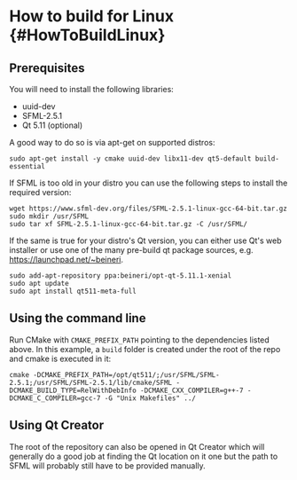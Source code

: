 How to build for Linux {#HowToBuildLinux}
================

Prerequisites
-------------

You will need to install the following libraries:
  * uuid-dev
  * SFML-2.5.1
  * Qt 5.11 (optional)

A good way to do so is via apt-get on supported distros:
```
sudo apt-get install -y cmake uuid-dev libx11-dev qt5-default build-essential
```
If SFML is too old in your distro you can use the following steps to install the required version:
```
wget https://www.sfml-dev.org/files/SFML-2.5.1-linux-gcc-64-bit.tar.gz
sudo mkdir /usr/SFML
sudo tar xf SFML-2.5.1-linux-gcc-64-bit.tar.gz -C /usr/SFML/
```
If the same is true for your distro's Qt version, you can either use Qt's web installer or use one of the many pre-build qt package sources, e.g. https://launchpad.net/~beineri.
```
sudo add-apt-repository ppa:beineri/opt-qt-5.11.1-xenial
sudo apt update
sudo apt install qt511-meta-full
```


Using the command line
----------------
Run CMake with `CMAKE_PREFIX_PATH` pointing to the dependencies listed above. In this example, a `build` folder is created under the root of the repo and cmake is executed in it:
```
cmake -DCMAKE_PREFIX_PATH=/opt/qt511/;/usr/SFML/SFML-2.5.1;/usr/SFML/SFML-2.5.1/lib/cmake/SFML -DCMAKE_BUILD_TYPE=RelWithDebInfo -DCMAKE_CXX_COMPILER=g++-7 -DCMAKE_C_COMPILER=gcc-7 -G "Unix Makefiles" ../
```

Using Qt Creator
----------------
The root of the repository can also be opened in Qt Creator which will generally do a good job at finding the Qt location on it one but the path to SFML will probably still have to be provided manually.
